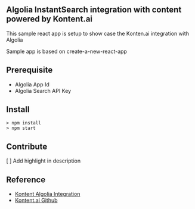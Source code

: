 ## Algolia InstantSearch integration with content powered by Kontent.ai

This sample react app is setup to show case the Konten.ai integration with Algolia

Sample app is based on create-a-new-react-app

## Prerequisite
- Algolia App Id
- Algolia Search API Key


## Install
```
> npm install
> npm start
```

## Contribute
[ ] Add highlight in description

## Reference
- [Kontent Algolia Integration](https://kontent.ai/integrations/algolia/)
- [Kontent.ai Github](https://github.com/kontent-ai/integration-example-algolia)
